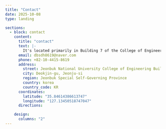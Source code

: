 ```yaml
---
title: "Contact"
date: 2025-10-08
type: landing

sections:
  - block: contact
    content:
      title: "contact"
      text: |-
        It's located primarily in Building 7 of the College of Engineering at Chonbuk National University.<br> Please contact us at the email address or phone number below.
      email: dbsdh8619@naver.com
      phone: +82-10-4415-8619
      address:
        street: Jeonbuk National University College of Engineering Building 7
        city: Deokjin-gu, Jeonju-si
        region: Jeonbuk Special Self-Governing Province
        country: korea
        country_code: KR
      coordinates:
        latitude: "35.84614386613747"
        longitude: "127.13450518747047"
      directions:

    design:
      columns: "2"
---
```

